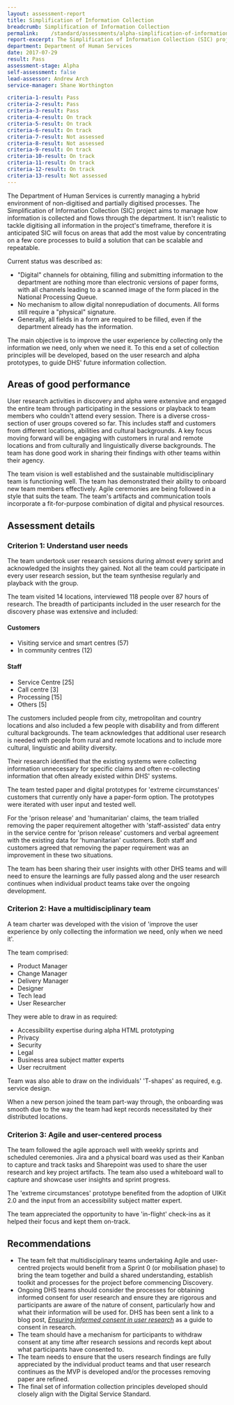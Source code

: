 ```yaml
---
layout: assessment-report
title: Simplification of Information Collection
breadcrumb: Simplification of Information Collection
permalink:    /standard/assessments/alpha-simplification-of-information-collection/
report-excerpt: The Simplification of Information Collection (SIC) project aims to manage how information is collected and flows through the department.
department: Department of Human Services
date: 2017-07-29
result: Pass
assessment-stage: Alpha
self-assessment: false
lead-assessor: Andrew Arch
service-manager: Shane Worthington

criteria-1-result: Pass
criteria-2-result: Pass
criteria-3-result: Pass
criteria-4-result: On track
criteria-5-result: On track
criteria-6-result: On track
criteria-7-result: Not assessed
criteria-8-result: Not assessed
criteria-9-result: On track
criteria-10-result: On track
criteria-11-result: On track
criteria-12-result: On track
criteria-13-result: Not assessed
---
```


The Department of Human Services is currently managing a hybrid environment of non-digitised and partially digitised processes. The Simplification of Information Collection (SIC) project aims to manage how information is collected and flows through the department. It isn't realistic to tackle digitising all information in the project's timeframe, therefore it is anticipated SIC will focus on areas that add the most value by concentrating on a few core processes to build a solution that can be scalable and repeatable.  

Current status was described as:
 - "Digital" channels for obtaining, filling and submitting information to the department are nothing more than electronic versions of paper forms, with all channels leading to a scanned image of the form placed in the National Processing Queue.
 - No mechanism to allow digital nonrepudiation of documents.  All forms still require a "physical" signature.
 - Generally, all fields in a form are required to be filled, even if the department already has the information.

The main objective is to improve the user experience by collecting only the information we need, only when we need it. To this end a set of collection principles will be developed, based on the user research and alpha prototypes, to guide DHS' future information collection.

## Areas of good performance

User research activities in discovery and alpha were extensive and engaged the entire team through participating in the sessions or playback to team members who couldn't attend every session. There is a diverse cross-section of user groups covered so far. This includes staff and customers from different locations, abilities and cultural backgrounds. A key focus moving forward will be engaging with customers in rural and remote locations and from culturally and linguistically diverse backgrounds. The team has done good work in sharing their findings with other teams within their agency.

The team vision is well established and the sustainable multidisciplinary team is functioning well. The team has demonstrated their ability to onboard new team members effectively. Agile ceremonies are being followed in a style that suits the team. The team's artifacts and communication tools incorporate a fit-for-purpose combination of digital and physical resources.

## Assessment details

### Criterion 1: Understand user needs

The team undertook user research sessions during almost every sprint and acknowledged the insights they gained. Not all the team could participate in every user research session, but the team synthesise regularly and playback with the group.

The team visited 14 locations, interviewed 118 people over 87 hours of research. The breadth of participants included in the user research for the discovery phase was extensive and included:

#### Customers
- Visiting service and smart centres (57)
- In community centres (12)

#### Staff
- Service Centre [25]
- Call centre [3]
- Processing [15]
- Others [5]

The customers included people from city, metropolitan and country locations and also included a few people with disability and from different cultural backgrounds. The team acknowledges that additional user research is needed with people from rural and remote locations and to include more cultural, linguistic and ability diversity.

Their research identified that the existing systems were collecting information unnecessary for specific claims and often re-collecting information that often already existed within DHS' systems.

The team tested paper and digital prototypes for 'extreme circumstances' customers that currently only have a paper-form option. The prototypes were iterated with user input and tested well.

For the 'prison release' and 'humanitarian' claims, the team trialled removing the paper requirement altogether with 'staff-assisted' data entry in the service centre for 'prison release' customers and verbal agreement with the existing data for 'humanitarian' customers. Both staff and customers agreed that removing the paper requirement was an improvement in these two situations.

The team has been sharing their user insights with other DHS teams and will need to ensure the learnings are fully passed along and the user research continues when individual product teams take over the ongoing development.


### Criterion 2: Have a multidisciplinary team

A team charter was developed with the vision of 'improve the user experience by only collecting the information we need, only when we need it'.

The team comprised:
- Product Manager
- Change Manager
- Delivery Manager
- Designer
- Tech lead
- User Researcher

They were able to draw in as required:
- Accessibility expertise during alpha HTML prototyping
- Privacy
- Security
- Legal
- Business area subject matter experts
- User recruitment

Team was also able to draw on the individuals' 'T-shapes' as required, e.g. service design.

When a new person joined the team part-way through, the onboarding was smooth due to the way the team had kept records necessitated by their distributed locations.

### Criterion 3: Agile and user-centered process

The team followed the agile approach well with weekly sprints and scheduled ceremonies. Jira and a physical board was used as their Kanban to capture and track tasks and Sharepoint was used to share the user research and key project artifacts. The team also used a whiteboard wall to capture and showcase user insights and sprint progress.

The 'extreme circumstances' prototype benefited from the adoption of UIKit 2.0 and the input from an accessibility subject matter expert.

The team appreciated the opportunity to have 'in-flight' check-ins as it helped their focus and kept them on-track.

## Recommendations

- The team felt that multidisciplinary teams undertaking Agile and user-centred projects would benefit from a Sprint 0 (or mobilisation phase) to bring the team together and build a shared understanding, establish toolkit and processes for the project before commencing Discovery.
- Ongoing DHS teams should consider the processes for obtaining informed consent for user research and ensure they are rigorous and participants are aware of the nature of consent, particularly  how and what their information will be used for. DHS has been sent a link to a blog post, [_Ensuring informed consent in user research_](https://www.dta.gov.au/blog/informed-consent-in-user-research/) as a guide to consent in research.
- The team should have a mechanism for participants to withdraw consent at any time after research sessions and records kept about what participants have consented to.
- The team needs to ensure that the users research findings are fully appreciated by the individual product teams and that user research continues as the MVP is developed and/or the processes removing paper are refined.
- The final set of information collection principles developed should closely align with the Digital Service Standard.
